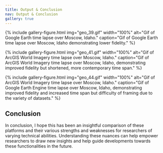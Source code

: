 ```yaml
---
title: Output & Conclusion
nav: Output & Conclusion
gallery: true
---
```


{% include gallery-figure.html img="geo_39.gif" width="100%" alt="Gif of Google Earth time lapse over Moscow, Idaho." caption="Gif of Google Earth time lapse over Moscow, Idaho demonstrating lower fidelity." %}

{% include gallery-figure.html img="geo_41.gif" width="100%" alt="Gif of ArcGIS World Imagery time lapse over Moscow, Idaho." caption="Gif of ArcGIS World Imagery time lapse over Moscow, Idaho, demonstrating improved fidelity but shortened, more contemporary time span." %}

{% include gallery-figure.html img="geo_44.gif" width="100%" alt="Gif of ArcGIS World Imagery time lapse over Moscow, Idaho." caption="Gif of Google Earth Engine time lapse over Moscow, Idaho, demonstrating improved fidelity and increased time span but difficulty of framing due to the variety of datasets." %}

## Conclusion

In conclusion, I hope this has been an insightful comparison of these platforms and their various strengths and weaknesses for researchers of varying technical abilities. Understanding these nuances can help empower researchers to draw new insights and help guide developments towards these functionalities in the future. 